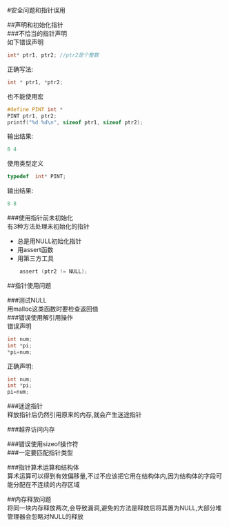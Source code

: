 #安全问题和指针误用  

##声明和初始化指针  
###不恰当的指针声明  
如下错误声明  
```c
int* ptr1, ptr2; //ptr2是个整数
```
正确写法:  
```c
int * ptr1, *ptr2;
```
也不能使用宏  
```c
#define PINT int *
PINT ptr1, ptr2;
printf("%d %d\n", sizeof ptr1, sizeof ptr2);
```
输出结果:  
```c
8 4
```
使用类型定义  
```c
typedef  int* PINT;
```
输出结果:  
```c
8 8 
```
###使用指针前未初始化  
有3种方法处理未初始化的指针  
+ 总是用NULL初始化指针  
+ 用assert函数
+ 用第三方工具

```c
    assert (ptr2 != NULL);
```
##指针使用问题  

###测试NULL  
用malloc这类函数时要检查返回值  
###错误使用解引用操作  
错误声明  
```c
int num;
int *pi;
*pi=num;
```
正确声明:  
```c
int num;
int *pi;
pi=num;
```

###迷途指针  
释放指针后仍然引用原来的内存,就会产生迷途指针  

###越界访问内存  

###错误使用sizeof操作符  
###一定要匹配指针类型

###指针算术运算和结构体  
算术运算可以得到有效偏移量,不过不应该把它用在结构体内,因为结构体的字段可能分配在不连续的内存区域  



##内存释放问题  
将同一块内存释放两次,会导致漏洞,避免的方法是释放后将其置为NULL,大部分堆管理器会忽略对NULL的释放  




